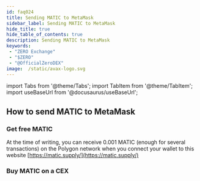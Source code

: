 ```yaml
---
id: faq024
title: Sending MATIC to MetaMask
sidebar_label: Sending MATIC to MetaMask
hide_title: true
hide_table_of_contents: true
description: Sending MATIC to MetaMask
keywords:
 - "ZERO Exchange"
 - "$ZERO"
 - "@OfficialZeroDEX"
image:  /static/avax-logo.svg
---
```


import Tabs from '@theme/Tabs';
import TabItem from '@theme/TabItem';
import useBaseUrl from '@docusaurus/useBaseUrl';


## How to send MATIC to MetaMask

### Get free MATIC

At the time of writing, you can receive 0.001 MATIC (enough for several transactions) on the Polygon network when you connect your wallet to this website [https://matic.supply/](https://matic.supply/)


### Buy MATIC on a CEX

